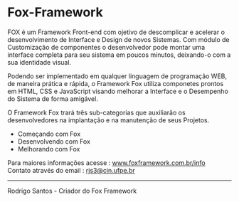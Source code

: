 # Fox-Framework

FOX é um Framework Front-end com ojetivo de descomplicar e acelerar o desenvolvimento de Interface e Design de novos Sistemas.
Com módulo de Customização de componentes o desenvolvedor pode montar uma interface completa para seu sistema em poucos minutos, deixando-o com a sua identidade visual.

Podendo ser implementado em qualquer linguagem de programação WEB, de maneira prática e rápida, o Framework Fox utiliza componetes prontos em HTML, CSS e JavaScript visando melhorar a Interface e o Desempenho do Sistema de forma amigável.

O Framework Fox trará três sub-categorias que auxiliarão os desenvolvedores na implantação e na manutenção de seus Projetos.

 * Começando com Fox
 * Desenvolvendo com Fox
 * Melhorando com Fox
 
Para maiores informações acesse :  www.foxframework.com.br/info <br/>
Contato através do email : rjs3@cin.ufpe.br

-------------------------------------------------
Rodrigo Santos - Criador do Fox Framework

